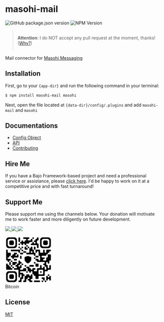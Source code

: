 # masohi-mail

![GitHub package.json version](https://img.shields.io/github/package-json/v/ardhi/masohi-mail) ![NPM Version](https://img.shields.io/npm/v/masohi-mail)

> <br />**Attention**: I do NOT accept any pull request at the moment, thanks! ([Why?](CONTRIBUTING.md))<br /><br />

Mail connector for [Masohi Messaging](https://github.com/ardhi/masohi)

## Installation

First, go to your ```{app-dir}``` and run the following command in your terminal:

```bash
$ npm install masohi-mail masohi
```

Next, open the file located at ```{data-dir}/config/.plugins``` and add ```masohi-mail``` and ```masohi```

## Documentations

- [Config Object](tutorial/00-config.md)
- [API](https://ardhi.github.io/masohi-mail)
- [Contributing](CONTRIBUTING.md)

## Hire Me

If you have a Bajo Framework-based project and need a professional service or assistance, please <a href="https://github.com/ardhi#professional-service">click here</a>. I'd be happy to work on it at a competitive price and with fast turnaround!

## Support Me

Please support me using the channels below. Your donation will motivate me to work faster and more diligently on future development.

<a href="https://github.com/sponsors/ardhi">
  <img src="https://img.shields.io/badge/Github-slategrey?style=flat&logo=github" height="50">
</a>
<a href="https://www.patreon.com/bajoframework">
  <img src="https://img.shields.io/badge/Patreon-f2c3b2?style=flat&logo=patreon" height="50">
</a>
<a href="https://www.paypal.com/ncp/payment/EWLERL7SCUU64">
  <img src="https://img.shields.io/badge/Paypal-blue?style=flat&logo=paypal" height="50">
</a>

<p>
<div><img alt="bc1qwtv78cwp9ef8hnqaw84fxg5856l0pggqe32g6f" src="docs/static/bitcoin.jpeg" width="150" height="150" /><br>Bitcoin</div>
</p>

## License

[MIT](LICENSE)
